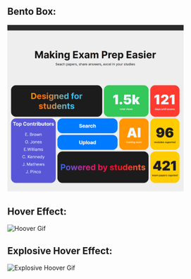 ## Bento Box:
<img src="./BentoBox/images/Screenshot.png" alt="BentoScreenshot" width="400"/>


## Hover Effect:
<img src="./HoverEffect/images/showcase.gif" alt="Hoover Gif" width="400"/>

## Explosive Hover Effect:
<img src="./ExplosiveHover/images/ExplosiveHoverAnim.gif" alt="Explosive Hoover Gif" width="400"/>
